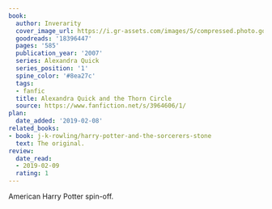 ```yaml
---
book:
  author: Inverarity
  cover_image_url: https://i.gr-assets.com/images/S/compressed.photo.goodreads.com/books/1380421203l/18396447._SX98_.jpg
  goodreads: '18396447'
  pages: '585'
  publication_year: '2007'
  series: Alexandra Quick
  series_position: '1'
  spine_color: '#8ea27c'
  tags:
  - fanfic
  title: Alexandra Quick and the Thorn Circle
  source: https://www.fanfiction.net/s/3964606/1/
plan:
  date_added: '2019-02-08'
related_books:
- book: j-k-rowling/harry-potter-and-the-sorcerers-stone
  text: The original.
review:
  date_read:
  - 2019-02-09
  rating: 1
---
```

American Harry Potter spin-off.
